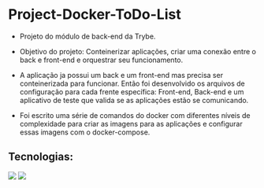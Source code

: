 # Project-Docker-ToDo-List

- Projeto do módulo de back-end da Trybe.

- Objetivo do projeto: Conteinerizar aplicações, criar uma conexão entre o back e front-end e orquestrar seu funcionamento.

- A aplicação ja possui um back e um front-end mas precisa ser conteinerizada para funcionar. Então foi desenvolvido os arquivos de configuração para cada frente específica: Front-end, Back-end e um aplicativo de teste que valida se as aplicações estão se comunicando.

- Foi escrito uma série de comandos do docker com diferentes níveis de complexidade para criar as imagens para as aplicações e configurar essas imagens com o docker-compose.

## Tecnologias:
<div>
  <img src='https://img.shields.io/badge/github-%23121011.svg?style=for-the-badge&logo=github&logoColor=white'/>
  <img src='https://img.shields.io/badge/docker-%230db7ed.svg?style=for-the-badge&logo=docker&logoColor=white'/>
</div>
